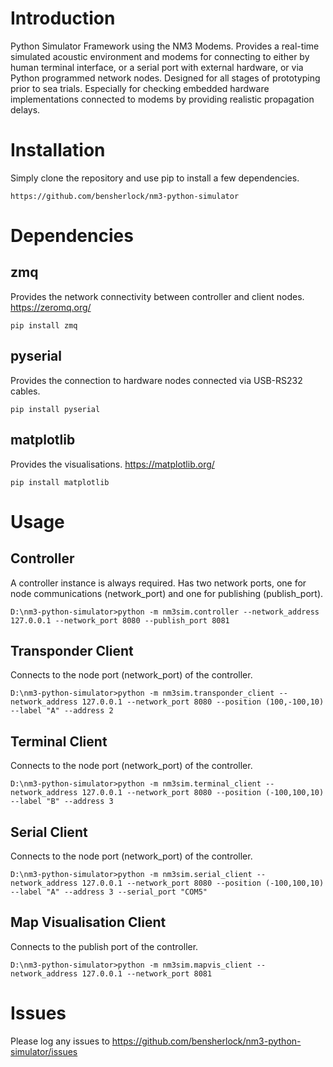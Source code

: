 # Introduction

Python Simulator Framework using the NM3 Modems. Provides a real-time simulated acoustic environment and modems for connecting to either by human terminal interface, or a serial port with external hardware, or via Python programmed network nodes. Designed for all stages of prototyping prior to sea trials. Especially for checking embedded hardware implementations connected to modems by providing realistic propagation delays. 

# Installation

Simply clone the repository and use pip to install a few dependencies.

`https://github.com/bensherlock/nm3-python-simulator`

# Dependencies

## zmq

Provides the network connectivity between controller and client nodes. https://zeromq.org/

`pip install zmq`

## pyserial

Provides the connection to hardware nodes connected via USB-RS232 cables. 

`pip install pyserial`

## matplotlib

Provides the visualisations. https://matplotlib.org/

`pip install matplotlib`

# Usage

## Controller

A controller instance is always required. Has two network ports, one for node communications (network_port) and one for publishing (publish_port).

`D:\nm3-python-simulator>python -m nm3sim.controller --network_address 127.0.0.1 --network_port 8080 --publish_port 8081`

## Transponder Client

Connects to the node port (network_port) of the controller.

`D:\nm3-python-simulator>python -m nm3sim.transponder_client --network_address 127.0.0.1 --network_port 8080 --position (100,-100,10) --label "A" --address 2`

## Terminal Client

Connects to the node port (network_port) of the controller.

`D:\nm3-python-simulator>python -m nm3sim.terminal_client --network_address 127.0.0.1 --network_port 8080 --position (-100,100,10) --label "B" --address 3`

## Serial Client

Connects to the node port (network_port) of the controller.

`D:\nm3-python-simulator>python -m nm3sim.serial_client --network_address 127.0.0.1 --network_port 8080 --position (-100,100,10) --label "A" --address 3 --serial_port "COM5"`

## Map Visualisation Client

Connects to the publish port of the controller.

`D:\nm3-python-simulator>python -m nm3sim.mapvis_client --network_address 127.0.0.1 --network_port 8081`

# Issues

Please log any issues to https://github.com/bensherlock/nm3-python-simulator/issues
